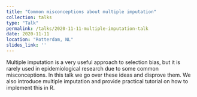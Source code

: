 ```yaml
---
title: "Common misconceptions about multiple imputation"
collection: talks
type: "Talk"
permalink: /talks/2020-11-11-multiple-imputation-talk
date: 2020-11-11
location: "Rotterdam, NL"
slides_link: ''
---
```


Multiple imputation is a very useful approach to selection bias, but it is rarely used in epidemiological research due to 
some common misconceptions. In this talk we go over these ideas and disprove them. We also introduce multiple imputation 
and provide practical tutorial on how to implement this in R.
